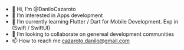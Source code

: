 - 👋 Hi, I’m @DaniloCazaroto
- 👀 I’m interested in Apps development
- 🌱 I’m currently learning Flutter / Dart for Mobile Development. Exp in (Swift / SwiftUI)
- 💞️ I’m looking to collaborate on genereal development communities
- 📫 How to reach me cazaroto.danilo@gmail.com

<!---
Cazaroto/Cazaroto is a ✨ special ✨ repository because its `README.md` (this file) appears on your GitHub profile.
You can click the Preview link to take a look at your changes.
--->
